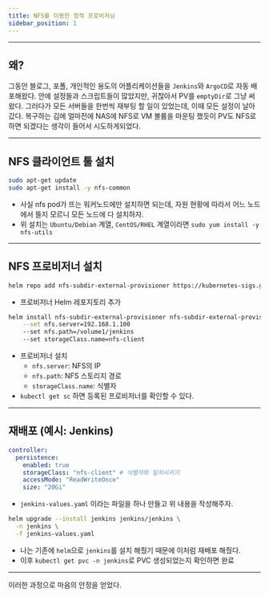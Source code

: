 ```yaml
---
title: NFS를 이용한 정적 프로비저닝
sidebar_position: 1
---
```

---
## 왜?

그동안 블로그, 포폴, 개인적인 용도의 어플리케이션들을 `Jenkins`와 `ArgoCD`로 자동 배포해왔다. 안에 설정들과 스크립트들이 많았지만, 귀찮아서 PV를 `emptyDir`로 그냥 써왔다. 그러다가 모든 서버들을 한번씩 재부팅 할 일이 있었는데, 이때 모든 설정이 날아갔다. 복구하는 김에 얼마전에 NAS에 NFS로 VM 볼륨을 마운팅 했듯이 PV도 NFS로 하면 되겠다는 생각이 들어서 시도하게되었다.

---

## NFS 클라이언트 툴 설치

```bash
sudo apt-get update
sudo apt-get install -y nfs-common
```

- 사실 nfs pod가 뜨는 워커노드에만 설치하면 되는데, 자원 현황에 따라서 어느 노드에서 뜰지 모르니 모든 노드에 다 설치하자.
- 위 설치는 `Ubuntu/Debian` 계열, `CentOS/RHEL` 계열이라면 `sudo yum install -y nfs-utils`

---

## NFS 프로비저너 설치

```bash
helm repo add nfs-subdir-external-provisioner https://kubernetes-sigs.github.io/nfs-subdir-external-provisioner/
```

- 프로비저너 Helm 레포지토리 추가

```bash
helm install nfs-subdir-external-provisioner nfs-subdir-external-provisioner/nfs-subdir-external-provisioner \
    --set nfs.server=192.168.1.100
    --set nfs.path=/volume1/jenkins
    --set storageClass.name=nfs-client
```

- 프로비저너 설치
	- `nfs.server`: NFS의 IP
	- `nfs.path`: NFS 스토리지 경로
	- `storageClass.name`: 식별자
- `kubectl get sc` 하면 등록된 프로비저너를 확인할 수 있다.

---

## 재배포 (예시: Jenkins)

```yaml
controller:
  persistence:
    enabled: true
    storageClass: "nfs-client" # 식별자와 일치시키기
    accessMode: "ReadWriteOnce"
    size: "20Gi"
```

- `jenkins-values.yaml` 이라는 파일을 하나 만들고 위 내용을 작성해주자.

```bash
helm upgrade --install jenkins jenkins/jenkins \
  -n jenkins \
  -f jenkins-values.yaml
```

- 나는 기존에 `helm`으로 `jenkins`를 설치 해줬기 때문에 이처럼 재배포 해줬다.
- 이후 `kubectl get pvc -n jenkins`로 PVC 생성되었는지 확인하면 완료

---

이러한 과정으로 마음의 안정을 얻었다.
